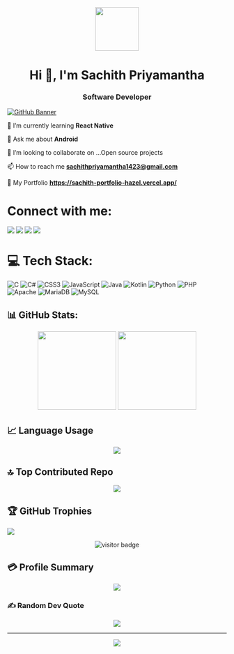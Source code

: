 <div align="center" >
  <img class="top"  src="https://media1.giphy.com/media/cUAGuLiEcTBwRfkAQq/200.webp?cid=ecf05e47h80jg3j60m5m9r9neanxsn5l0miyzxmsgjstu5zt&ep=v1_gifs_related&rid=200.webp&ct=s" width="100"/></div>  

<h1 align="center">Hi 👋, I'm Sachith Priyamantha</h1>
<h3 align="center">Software Developer</h3>

[![GitHub Banner](https://user-images.githubusercontent.com/58959408/232639433-cb0aea21-66f0-4508-a771-85e2089c5a87.gif)](https://github.com/hammadx02)



 🌱 I’m currently learning **React Native**

 💬 Ask me about **Android**
  
 💞️ I’m looking to collaborate on ...Open source projects

 📫 How to reach me **sachithpriyamantha1423@gmail.com**

 💞️ My Portfolio **https://sachith-portfolio-hazel.vercel.app/**

<h1 align="left">Connect with me:</h1>
<p align="left">
    <a href="www.linkedin.com/in/sachith-priyamantha-4aa03b236"><img src="https://img.shields.io/badge/LinkedIn-%230077B5.svg?logo=linkedin&logoColor=white"></a>
    <a href="[https://facebook.com/profile.php?id=100009140848973](https://www.facebook.com/sachith.priyamantha.18?mibextid=LQQJ4d)"><img src="https://img.shields.io/badge/Facebook-%231877F2.svg?logo=Facebook&logoColor=white"></a>
    <a href=""><img src="https://img.shields.io/badge/Instagram-%23E4405F.svg?logo=Instagram&logoColor=white"></a>
    <a href="https://twitter.com/sachith1423"><img src="https://img.shields.io/badge/twitter-%231877F2.svg?logo=twitter&logoColor=white"></a>
</p>


# 💻 Tech Stack:
![C](https://img.shields.io/badge/c-%2300599C.svg?style=plastic&logo=c&logoColor=white) ![C#](https://img.shields.io/badge/c%23-%23239120.svg?style=plastic&logo=c-sharp&logoColor=white) ![CSS3](https://img.shields.io/badge/css3-%231572B6.svg?style=plastic&logo=css3&logoColor=white) ![JavaScript](https://img.shields.io/badge/javascript-%23323330.svg?style=plastic&logo=javascript&logoColor=%23F7DF1E) ![Java](https://img.shields.io/badge/java-%23ED8B00.svg?style=plastic&logo=java&logoColor=white) ![Kotlin](https://img.shields.io/badge/kotlin-%230095D5.svg?style=plastic&logo=kotlin&logoColor=white) ![Python](https://img.shields.io/badge/python-3670A0?style=plastic&logo=python&logoColor=ffdd54) ![PHP](https://img.shields.io/badge/php-%23777BB4.svg?style=plastic&logo=php&logoColor=white) ![Apache](https://img.shields.io/badge/apache-%23D42029.svg?style=plastic&logo=apache&logoColor=white) ![MariaDB](https://img.shields.io/badge/MariaDB-003545?style=plastic&logo=mariadb&logoColor=white) ![MySQL](https://img.shields.io/badge/mysql-%2300f.svg?style=plastic&logo=mysql&logoColor=white)

## 📊 GitHub Stats:
<p align="center">
    <img height="180em" src="https://github-readme-stats.vercel.app/api?username=sachithpriyamantha&show_icons=true&theme=algolia&hide_border=true" />
    <img height="180em" src="https://github-readme-streak-stats.herokuapp.com/?user=sachithpriyamantha&theme=algolia&hide_border=true" />
</p>

## 📈 Language Usage
<p align="center">
    <img src="https://github-readme-stats.vercel.app/api/top-langs/?username=sachithpriyamantha&theme=algolia&hide_border=true&layout=compact" />
</p>

## 🔝 Top Contributed Repo
<p align="center">
  <img src="https://github-contributor-stats.vercel.app/api?username=sachithpriyamantha&limit=5&theme=algolia&combine_all_yearly_contributions=true">
</p>

## 🏆 GitHub Trophies
![](https://github-profile-trophy.vercel.app/?username=sachithpriyamantha&theme=onestar&no-frame=false&no-bg=false&margin-w=4)

<div align="center">
    <img loading="lazy" alt="visitor badge" src="https://github-readme-activity-graph-mnex.vercel.app/graph?username=sachithpriyamantha&bg_color=0d1117&color=00b8b5&line=eb008b&point=FFFFFF&area=true&hide_border=true&hide_title=false">
</div>

## 💳 Profile Summary
<p align="center">
  <img src="https://github-profile-summary-cards.vercel.app/api/cards/profile-details?username=sachithpriyamantha&theme=algolia"/>
</p>

### ✍️ Random Dev Quote
<p align="center">
    <img src="https://quotes-github-readme.vercel.app/api?type=horizontal&theme=tokyonight">
</p>

---

<p align="center">
    <img src="https://visitcount.itsvg.in/api?id=sachithpriyamantha&label=Profile%20Views&pretty=false">
</p>
